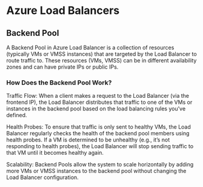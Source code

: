 # Azure Load Balancers

## Backend Pool

A Backend Pool in Azure Load Balancer is a collection of resources (typically VMs or VMSS instances) that are targeted by the Load Balancer to route traffic to. These resources (VMs, VMSS) can be in different availability zones and can have private IPs or public IPs.


### How Does the Backend Pool Work?

Traffic Flow: When a client makes a request to the Load Balancer (via the frontend IP), the Load Balancer distributes that traffic to one of the VMs or instances in the backend pool based on the load balancing rules you've defined.

Health Probes: To ensure that traffic is only sent to healthy VMs, the Load Balancer regularly checks the health of the backend pool members using health probes. If a VM is determined to be unhealthy (e.g., it’s not responding to health probes), the Load Balancer will stop sending traffic to that VM until it becomes healthy again.

Scalability: Backend Pools allow the system to scale horizontally by adding more VMs or VMSS instances to the backend pool without changing the Load Balancer configuration.